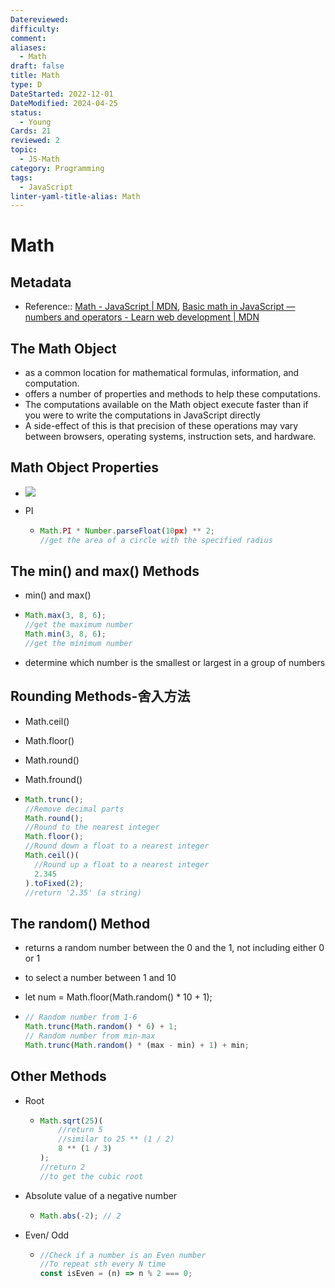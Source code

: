 ```yaml
---
Datereviewed: 
difficulty: 
comment: 
aliases:
  - Math
draft: false
title: Math
type: D
DateStarted: 2022-12-01
DateModified: 2024-04-25
status:
  - Young
Cards: 21
reviewed: 2
topic:
  - JS-Math
category: Programming
tags:
  - JavaScript
linter-yaml-title-alias: Math
---
```


# Math

## Metadata

- Reference:: [Math - JavaScript | MDN](https://developer.mozilla.org/en-US/docs/Web/JavaScript/Reference/Global_Objects/Math), [Basic math in JavaScript — numbers and operators - Learn web development | MDN](https://developer.mozilla.org/en-US/docs/Learn/JavaScript/First_steps/Math)

## The Math Object

- as a common location for mathematical formulas, information, and computation.
- offers a number of properties and methods to help these computations.
- The computations available on the Math object execute faster than if you were to write the computations in JavaScript directly
- A side-effect of this is that precision of these operations may vary between browsers, operating systems, instruction sets, and hardware.

## Math Object Properties

- ![](https://cdn.jsdelivr.net/gh/jenniferwonder/bimg/programming/C05BasicReferenceTypes-38-x45-y370.png)
- PI

  - ```js
    Math.PI * Number.parseFloat(10px) ** 2;
    //get the area of a circle with the specified radius
    ```

## The min() and max() Methods

- min() and max()

- ```js
  Math.max(3, 8, 6);
  //get the maximum number
  Math.min(3, 8, 6);
  //get the minimum number
  ```

- determine which number is the smallest or largest in a group of numbers

## Rounding Methods-舍入方法

- Math.ceil()
- Math.floor()
- Math.round()
- Math.fround()

- ```js
  Math.trunc();
  //Remove decimal parts
  Math.round();
  //Round to the nearest integer
  Math.floor();
  //Round down a float to a nearest integer
  Math.ceil()(
  	//Round up a float to a nearest integer
  	2.345
  ).toFixed(2);
  //return '2.35' (a string)
  ```

## The random() Method

- returns a random number between the 0 and the 1, not including either 0 or 1
- to select a number between 1 and 10

- let num = Math.floor(Math.random() \* 10 + 1);

- ```js
  // Random number from 1-6
  Math.trunc(Math.random() * 6) + 1;
  // Random number from min-max
  Math.trunc(Math.random() * (max - min) + 1) + min;
  ```

## Other Methods

- Root

  - ```js
    Math.sqrt(25)(
    	//return 5
    	//similar to 25 ** (1 / 2)
    	8 ** (1 / 3)
    );
    //return 2
    //to get the cubic root
    ```

- Absolute value of a negative number

  - ```js
    Math.abs(-2); // 2
    ```

- Even/ Odd

  - ```js
    //Check if a number is an Even number
    //To repeat sth every N time
    const isEven = (n) => n % 2 === 0;
    ```
